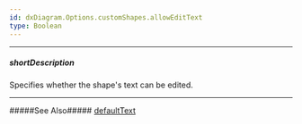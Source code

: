 ```yaml
---
id: dxDiagram.Options.customShapes.allowEditText
type: Boolean
---
```

---
##### shortDescription
Specifies whether the shape's text can be edited.

---

#####See Also#####
[defaultText](/api-reference/10%20UI%20Components/dxDiagram/1%20Configuration/customShapes/defaultText.md '/Documentation/ApiReference/UI_Components/dxDiagram/Configuration/customShapes/#defaultText')